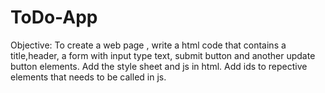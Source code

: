 # ToDo-App
Objective:
To create a web page , write a html code that contains a title,header, a form with input type text, submit button and another update button elements.
Add the style sheet and js in html.
Add ids to repective elements that needs to be called in js.
